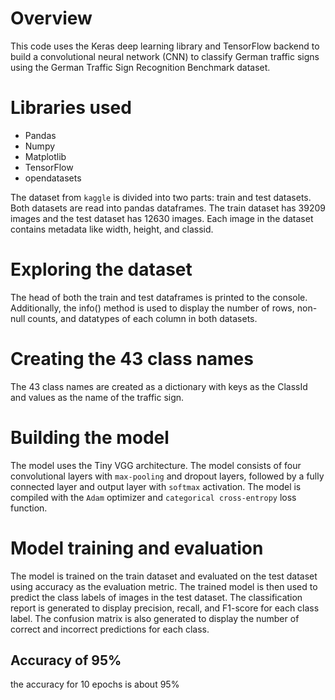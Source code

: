 # Overview
This code uses the Keras deep learning library and TensorFlow backend to build a convolutional neural network (CNN) to classify German traffic signs using the German Traffic Sign Recognition Benchmark dataset.

# Libraries used
- Pandas
- Numpy
- Matplotlib
- TensorFlow
- opendatasets

The dataset from `kaggle` is divided into two parts: train and test datasets. Both datasets are read into pandas dataframes. The train dataset has 39209 images and the test dataset has 12630 images. Each image in the dataset contains metadata like width, height, and classid.

# Exploring the dataset
The head of both the train and test dataframes is printed to the console. Additionally, the info() method is used to display the number of rows, non-null counts, and datatypes of each column in both datasets.

# Creating the 43 class names
The 43 class names are created as a dictionary with keys as the ClassId and values as the name of the traffic sign.

# Building the model
The model uses the Tiny VGG architecture. The model consists of four convolutional layers with `max-pooling` and dropout layers, followed by a fully connected layer and output layer with `softmax` activation. The model is compiled with the `Adam` optimizer and `categorical cross-entropy` loss function.

# Model training and evaluation
The model is trained on the train dataset and evaluated on the test dataset using accuracy as the evaluation metric. The trained model is then used to predict the class labels of images in the test dataset. The classification report is generated to display precision, recall, and F1-score for each class label. The confusion matrix is also generated to display the number of correct and incorrect predictions for each class.

## Accuracy of 95%
the accuracy for 10 epochs is about 95%
